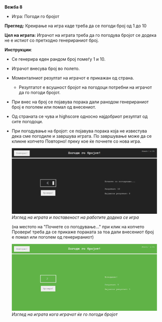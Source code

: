 **Вежба 8**
- Игра: Погоди го бројот

**Преглед:** Креирање на игра каде треба да се погоди број од 1 до 10

**Цел на играта:** Играчот на играта треба да го погодува бројот се додека не е истиот со претходно генерираниот број.

**Инструкции**:  
- Се генерира еден рандом број помеѓу 1 и 10.
- Играчот внесува број во полето.
- Моменталниот резултат на играчот е прикажан од страна. 
   - Резултатот е всушност бројот на погодоци потребни на играчот да го погоди бројот.
- При внес на број се појавува порака дали ранодом генерираниот број е поголем или помал од внесениот.     
- Од страната се чува и highscore односно најдобриот резултат од сите погодоци.
- При погодување на бројот:  се појавува порака која не известува дека сме погодиле и завршува играта. По завршување може да се кликне копчето Повторно! преку кое ќе почнете со нова игра.

  ![](img/image1.png)
  *Изглед на играта и поставеност на работите додека се игра*
  
  (на местото на "Почнете со погодување..." при клик на копчето Провери! треба да се прикаже пораката за тоа дали внесениот број е помал или поголем од генерираниот)
  
  ![](img/image2.png)
  *Изглед на играта кога играчот ќе го погоди бројот*
